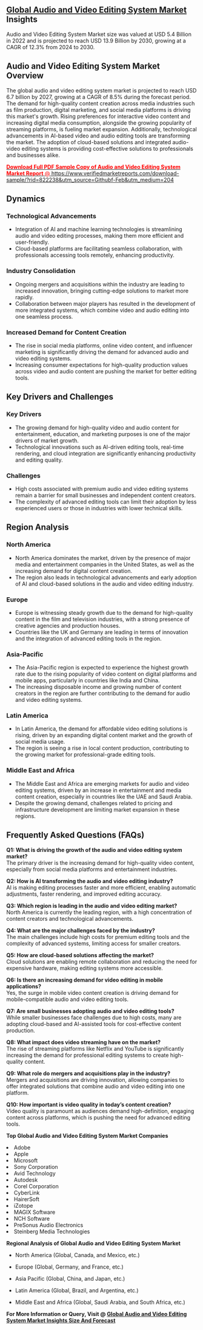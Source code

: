 <h2><a href="https://www.verifiedmarketreports.com/download-sample/?rid=822238&amp;utm_source=Githubf&amp;utm_medium=204" target="_blank">Global Audio and Video Editing System Market</a> Insights</h2><p>Audio and Video Editing System Market size was valued at USD 5.4 Billion in 2022 and is projected to reach USD 13.9 Billion by 2030, growing at a CAGR of 12.3% from 2024 to 2030.</p><p> <!DOCTYPE html> <html lang="en"> <head> <meta charset="UTF-8"> <meta name="viewport" content="width=device-width, initial-scale=1.0"> <meta name="description" content="Audio and Video Editing System Market Overview, Market Dynamics, Key Drivers, Challenges, Region Analysis, Market Size, Market Value"> <meta name="keywords" content="Audio and Video Editing System, Market Analysis, Market Size, Market Overview, Industry Outlook, Key Drivers, Challenges, Region Analysis"> <title>Audio and Video Editing System Market Analysis</title> </head> <body> <h2>Audio and Video Editing System Market Overview</h2> <p>The global audio and video editing system market is projected to reach USD 6.7 billion by 2027, growing at a CAGR of 8.5% during the forecast period. The demand for high-quality content creation across media industries such as film production, digital marketing, and social media platforms is driving this market's growth. Rising preferences for interactive video content and increasing digital media consumption, alongside the growing popularity of streaming platforms, is fueling market expansion. Additionally, technological advancements in AI-based video and audio editing tools are transforming the market. The adoption of cloud-based solutions and integrated audio-video editing systems is providing cost-effective solutions to professionals and businesses alike.</p> <p><a href="sample_download_link"><p><span class=""><span style="color: #ff0000;"><strong>Download Full PDF Sample Copy of Audio and Video Editing System Market Report</strong> @ </span><a href="https://www.verifiedmarketreports.com/download-sample/?rid=822238&amp;utm_source=Githubf-Feb&amp;utm_medium=204" target="_blank">https://www.verifiedmarketreports.com/download-sample/?rid=822238&amp;utm_source=Githubf-Feb&amp;utm_medium=204</a></span></p></a></p> <h2>Dynamics</h2> <h3>Technological Advancements</h3> <ul> <li>Integration of AI and machine learning technologies is streamlining audio and video editing processes, making them more efficient and user-friendly.</li> <li>Cloud-based platforms are facilitating seamless collaboration, with professionals accessing tools remotely, enhancing productivity.</li> </ul> <h3>Industry Consolidation</h3> <ul> <li>Ongoing mergers and acquisitions within the industry are leading to increased innovation, bringing cutting-edge solutions to market more rapidly.</li> <li>Collaboration between major players has resulted in the development of more integrated systems, which combine video and audio editing into one seamless process.</li> </ul> <h3>Increased Demand for Content Creation</h3> <ul> <li>The rise in social media platforms, online video content, and influencer marketing is significantly driving the demand for advanced audio and video editing systems.</li> <li>Increasing consumer expectations for high-quality production values across video and audio content are pushing the market for better editing tools.</li> </ul> <h2>Key Drivers and Challenges</h2> <h3>Key Drivers</h3> <ul> <li>The growing demand for high-quality video and audio content for entertainment, education, and marketing purposes is one of the major drivers of market growth.</li> <li>Technological innovations such as AI-driven editing tools, real-time rendering, and cloud integration are significantly enhancing productivity and editing quality.</li> </ul> <h3>Challenges</h3> <ul> <li>High costs associated with premium audio and video editing systems remain a barrier for small businesses and independent content creators.</li> <li>The complexity of advanced editing tools can limit their adoption by less experienced users or those in industries with lower technical skills.</li> </ul> <h2>Region Analysis</h2> <h3>North America</h3> <ul> <li>North America dominates the market, driven by the presence of major media and entertainment companies in the United States, as well as the increasing demand for digital content creation.</li> <li>The region also leads in technological advancements and early adoption of AI and cloud-based solutions in the audio and video editing industry.</li> </ul> <h3>Europe</h3> <ul> <li>Europe is witnessing steady growth due to the demand for high-quality content in the film and television industries, with a strong presence of creative agencies and production houses.</li> <li>Countries like the UK and Germany are leading in terms of innovation and the integration of advanced editing tools in the region.</li> </ul> <h3>Asia-Pacific</h3> <ul> <li>The Asia-Pacific region is expected to experience the highest growth rate due to the rising popularity of video content on digital platforms and mobile apps, particularly in countries like India and China.</li> <li>The increasing disposable income and growing number of content creators in the region are further contributing to the demand for audio and video editing systems.</li> </ul> <h3>Latin America</h3> <ul> <li>In Latin America, the demand for affordable video editing solutions is rising, driven by an expanding digital content market and the growth of social media usage.</li> <li>The region is seeing a rise in local content production, contributing to the growing market for professional-grade editing tools.</li> </ul> <h3>Middle East and Africa</h3> <ul> <li>The Middle East and Africa are emerging markets for audio and video editing systems, driven by an increase in entertainment and media content creation, especially in countries like the UAE and Saudi Arabia.</li> <li>Despite the growing demand, challenges related to pricing and infrastructure development are limiting market expansion in these regions.</li> </ul> <h2>Frequently Asked Questions (FAQs)</h2> <p><strong>Q1: What is driving the growth of the audio and video editing system market?</strong><br>The primary driver is the increasing demand for high-quality video content, especially from social media platforms and entertainment industries.</p> <p><strong>Q2: How is AI transforming the audio and video editing industry?</strong><br>AI is making editing processes faster and more efficient, enabling automatic adjustments, faster rendering, and improved editing accuracy.</p> <p><strong>Q3: Which region is leading in the audio and video editing market?</strong><br>North America is currently the leading region, with a high concentration of content creators and technological advancements.</p> <p><strong>Q4: What are the major challenges faced by the industry?</strong><br>The main challenges include high costs for premium editing tools and the complexity of advanced systems, limiting access for smaller creators.</p> <p><strong>Q5: How are cloud-based solutions affecting the market?</strong><br>Cloud solutions are enabling remote collaboration and reducing the need for expensive hardware, making editing systems more accessible.</p> <p><strong>Q6: Is there an increasing demand for video editing in mobile applications?</strong><br>Yes, the surge in mobile video content creation is driving demand for mobile-compatible audio and video editing tools.</p> <p><strong>Q7: Are small businesses adopting audio and video editing tools?</strong><br>While smaller businesses face challenges due to high costs, many are adopting cloud-based and AI-assisted tools for cost-effective content production.</p> <p><strong>Q8: What impact does video streaming have on the market?</strong><br>The rise of streaming platforms like Netflix and YouTube is significantly increasing the demand for professional editing systems to create high-quality content.</p> <p><strong>Q9: What role do mergers and acquisitions play in the industry?</strong><br>Mergers and acquisitions are driving innovation, allowing companies to offer integrated solutions that combine audio and video editing into one platform.</p> <p><strong>Q10: How important is video quality in today’s content creation?</strong><br>Video quality is paramount as audiences demand high-definition, engaging content across platforms, which is pushing the need for advanced editing tools.</p> </body> </html> </p><p><strong>Top Global Audio and Video Editing System Market Companies</strong></p><div data-test-id=""><p><li>Adobe</li><li> Apple</li><li> Microsoft</li><li> Sony Corporation</li><li> Avid Technology</li><li> Autodesk</li><li> Corel Corporation</li><li> CyberLink</li><li> HairerSoft</li><li> iZotope</li><li> MAGIX Software</li><li> NCH Software</li><li> PreSonus Audio Electronics</li><li> Steinberg Media Technologies</li></p><div><strong>Regional Analysis of&nbsp;Global Audio and Video Editing System Market</strong></div><ul><li dir="ltr"><p dir="ltr">North America&nbsp;(Global, Canada, and Mexico, etc.)</p></li><li dir="ltr"><p dir="ltr">Europe (Global, Germany, and France, etc.)</p></li><li dir="ltr"><p dir="ltr">Asia Pacific&nbsp;(Global, China, and Japan, etc.)</p></li><li dir="ltr"><p dir="ltr">Latin America&nbsp;(Global, Brazil, and Argentina, etc.)</p></li><li dir="ltr">Middle East and Africa&nbsp;(Global, Saudi Arabia, and South Africa, etc.)</li></ul><p><strong>For More Information or Query, Visit @&nbsp;</strong><strong><a href="https://www.verifiedmarketreports.com/product/audio-and-video-editing-system-market/?utm_source=Githubf&amp;utm_medium=204" target="_blank">Global Audio and Video Editing System Market Insights Size And Forecast</a></strong></p></div>
